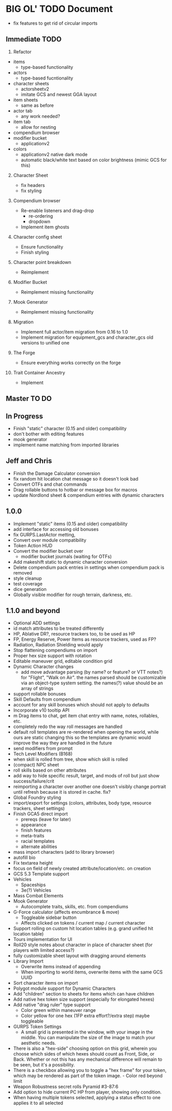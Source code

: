 # BIG OL' TODO Document

- fix features to get rid of circular imports

## Immediate TODO

1. Refactor

- items
  - type-based functionality
- actors
  - type-based fucntionality
- character sheets
  - actorsheetv2
  - imitate GCS and newest GGA layout
- item sheets
  - same as before
- actor tab
  - any work needed?
- item tab
  - allow for nesting
- compendium browser
- modifier bucket
  - applicationv2
- colors
  - applicationv2 native dark mode
  - automatic black/white text based on color brightness (mimic GCS for this)

2. Character Sheet

    - fix headers
    - fix styling

3. Compendium browser

    - Re-enable listeners and drag-drop
        - re-ordering
        - dropdown
    - Implement item ghosts

4. Character config sheet

    - Ensure functionality
    - Finish styling

5. Character point breakdown

    - Reimplement

6. Modifier Bucket

    - Reimplement missing functionality

7. Mook Generator

    - Reimplement missing functionality

8. Migration

    - Implement full actor/item migration from 0.16 to 1.0
    - Implement migration for equipment_gcs and character_gcs
      old versions to unified one

9. The Forge

    - Ensure everything works correctly on the forge

10. Trait Container Ancestry

    - Implement

## Master TO DO

## In Progress

- Finish "static" character (0.15 and older) compatibility
- don't bother with editing features
- mook generator
- implement name matching from imported libraries

## Jeff and Chris

- Finish the Damage Calculator conversion
- fix random hit location chat message so it doesn't look bad
- Convert OTFs and chat commands
- Drag rollable buttons to hotbar or message box for macros
- update Nordlond sheet & compendium entries with dynamic characters

## 1.0.0

- Implement "static" items (0.15 and older) compatibility
- add interface for accessing old bonuses
- fix GURPS.LastActor metting,
- Convert over module compatibility
- Token Action HUD
- Convert the modifier bucket over
  - modifier bucket journals (waiting for OTFs)
- Add makeshift static to dynamic character conversion
- Delete compendium pack entries in settings when compendium pack is removed
- style cleanup
- test coverage
- dice generation
- Globally visible modifier for rough terrain, darkness, etc.

## 1.1.0 and beyond

- Optional ADD settings
- id match attributes to be treated differently
- HP, Ablative DR?, resource trackers too, to be used as HP
- FP, Energy Reserve, Power Items as resource trackers, used as FP?
- Radiation, Radiation Shielding would apply
- Stop flattening compendiums on import
- Proper hex size support with rotation
- Editable maneuver grid, editable condition grid
- Dynamic Character changes
  - add move advantage parsing (by name? or feature? or VTT notes?) for
        "Flight", "Walk on Air".
        the names parsed should be customizable via an object-type system setting.
        the names(?) value should be an array of strings
- support rollable bonuses
- Skill Defaults from compendium
- account for any skill bonuses which should not apply to defaults
- Incorporate v10 tooltip API
- m Drag items to chat, get item chat entry with name, notes, rollables, etc.
- completely redo the way roll messages are handled
- default roll templates are re-rendered when opening the world, while ours are static
    changing this so the templates are dynamic would
    improve the way they are handled in the future
- send modifiers from prompt
- Tech Level Modifiers (B168)
- when skill is rolled from tree, show which skill is rolled
- (compact) NPC sheet
- roll skills based on other attributes
- add way to hide specific result, target, and mods of roll but just show success/failure/crit
- reimporting a character over another one doesn't visibly change
    portrait until refresh because it is stored in cache. fix?
- Global Foundry styling
- import/export for settings (colors, attributes,
    body type, resource trackers, sheet settings)
- Finish GCA5 direct import
  - prereqs (leave for later)
  - appearance
  - finish features
  - meta-traits
  - racial templates
  - alternate abilities
- mass import characters (add to library browser)
- autofill bio
- Fix textarea height
- focus on field of newly created attribute/location/etc. on creation
- GCS 5.3 Template support
- Vehicles
  - Spaceships
  - 3e(?) Vehicles
- Mass Combat Elements
- Mook Generator
  - Autocomplete traits, skills, etc. from compendiums
- G-Force calculator (affects encumbrance & move)
  - Toggleable sidebar button
  - Affects clicked on tokens / current map / current character
- Support rolling on custom hit location
    tables (e.g. grand unified hit location table)
- Tours implementation for UI
- Roll20 style notes about character in place of
    character sheet (for players with limited access?)
- fully customizable sheet layout with dragging around elements
- Library Import
  - Overwrite items instead of appending
  - When importing to world items, overwrite items with the same GCS UUID
- Sort character items on import
- Polygot module support for Dynamic Characters
- Add "children" section to sheets for items which can have children
- Add native hex token size support (especially for elongated hexes)
- Add native "drag ruler" type support
  - Color green within maneuver range
  - Color yellow for one hex (1FP extra effort?/extra step) maybe toggleable
- GURPS Token Settings
  - A small grid is presented in the window, with your image
        in the middle. You can manipulate the size of the
        image to match your aesthetic needs.
- There is also a "hex-side" choosing option on this grid,
    wherein you choose which sides of which hexes should count as Front,
    Side, or Back. Whether or not this has any mechanical
    difference will remain to be seen, but it's a possibility.
- There is a checkbox allowing you to toggle a "hex frame" for your token,
    which may be rendered as part of the token image. - Color red beyond limit
- Weapon Robustness secret rolls Pyramid #3-87:6
- Add option to hide current PC HP from player, showing only condition.
- When having multiple tokens selected,
    applying a status effect to one applies it to all selected
